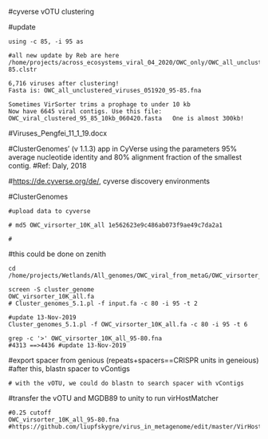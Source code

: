 #cyverse vOTU clustering

#update
```
using -c 85, -i 95 as 

#all new update by Reb are here
/home/projects/across_ecosystems_viral_04_2020/OWC_only/OWC_all_unclustered_viruses_051920_95-85.clstr

6,716 viruses after clustering!
Fasta is: OWC_all_unclustered_viruses_051920_95-85.fna

Sometimes VirSorter trims a prophage to under 10 kb
Now have 6645 viral contigs. Use this file: OWC_viral_clustered_95_85_10kb_060420.fasta   One is almost 300kb!
```


#Viruses_Pengfei_11_1_19.docx

#ClusterGenomes’ (v 1.1.3) app in CyVerse using the parameters 95% average nucleotide identity and 80% alignment fraction of the smallest contig. 
#Ref: Daly, 2018

#https://de.cyverse.org/de/, cyverse discovery environments

#ClusterGenomes

```
#upload data to cyverse

# md5 OWC_virsorter_10K_all 1e562623e9c486ab073f9ae49c7da2a1

#
```

#this could be done on zenith
```
cd /home/projects/Wetlands/All_genomes/OWC_viral_from_metaG/OWC_virsorter_10K

screen -S cluster_genome
OWC_virsorter_10K_all.fa
# Cluster_genomes_5.1.pl -f input.fa -c 80 -i 95 -t 2

#update 13-Nov-2019
Cluster_genomes_5.1.pl -f OWC_virsorter_10K_all.fa -c 80 -i 95 -t 6

grep -c '>' OWC_virsorter_10K_all_95-80.fna
#4313 ==>4436 #update 13-Nov-2019

```
#export spacer from genious (repeats+spacers==CRISPR units in geneious)
#after this, blastn spacer to vContigs
```
# with the vOTU, we could do blastn to search spacer with vContigs

```

#transfer the vOTU and  MGDB89 to unity to run virHostMatcher
```
#0.25 cutoff
OWC_virsorter_10K_all_95-80.fna 
#https://github.com/liupfskygre/virus_in_metagenome/edit/master/VirHostMatcher.md
```
